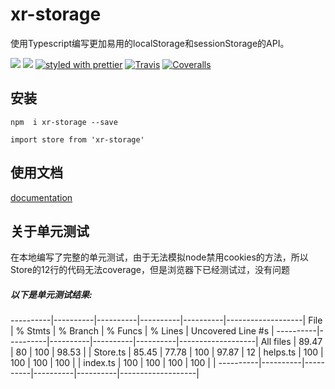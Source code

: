# xr-storage

使用Typescript编写更加易用的localStorage和sessionStorage的API。


[![](https://img.shields.io/npm/v/xr-storage.svg)](https://www.npmjs.com/package/xr-storage) 
[![](https://img.shields.io/npm/types/xr-storage.svg)](https://www.typescriptlang.org) 
[![styled with prettier](https://img.shields.io/badge/styled_with-prettier-ff69b4.svg)](https://github.com/prettier/prettier)
[![Travis](https://img.shields.io/travis/alexjoverm/typescript-library-starter.svg)](https://travis-ci.org/alexjoverm/typescript-library-starter)
[![Coveralls](https://img.shields.io/coveralls/alexjoverm/typescript-library-starter.svg)](https://coveralls.io/github/alexjoverm/typescript-library-starter)


## 安装

 `npm  i xr-storage --save`
 
 `import store from 'xr-storage'`
## 使用文档


[documentation](https://way-jm.github.io/xr-storage/start/start.html)

## 关于单元测试


在本地编写了完整的单元测试，由于无法模拟node禁用cookies的方法，所以Store的12行的代码无法coverage，但是浏览器下已经测试过，没有问题  


##### 以下是单元测试结果:


----------|----------|----------|----------|----------|-------------------|
File      |  % Stmts | % Branch |  % Funcs |  % Lines | Uncovered Line #s |
----------|----------|----------|----------|----------|-------------------|
All files |    89.47 |       80 |      100 |    98.53 |                   |
 Store.ts |    85.45 |    77.78 |      100 |    97.87 |                12 |
 helps.ts |      100 |      100 |      100 |      100 |                   |
 index.ts |      100 |      100 |      100 |      100 |                   |
----------|----------|----------|----------|----------|-------------------|


